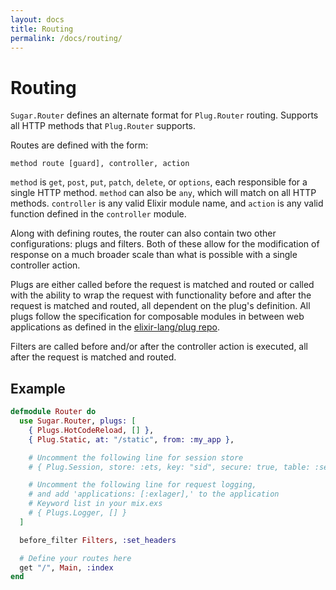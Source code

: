 ```yaml
---
layout: docs
title: Routing
permalink: /docs/routing/
---
```


# Routing

`Sugar.Router` defines an alternate format for `Plug.Router` routing. Supports all HTTP methods that `Plug.Router` supports.

Routes are defined with the form:

    method route [guard], controller, action

`method` is `get`, `post`, `put`, `patch`, `delete`, or `options`, each responsible for a single HTTP method. `method` can also be `any`, which will match on all HTTP methods. `controller` is any valid Elixir module name, and `action` is any valid function defined in the `controller` module.

Along with defining routes, the router can also contain two other configurations: plugs and filters. Both of these allow for the modification of response on a much broader scale than what is possible with a single controller action.

Plugs are either called before the request is matched and routed or called with the ability to wrap the request with functionality before and after the request is matched and routed, all dependent on the plug's definition. All plugs follow the specification for composable modules in between web applications as defined in the [elixir-lang/plug repo](https://github.com/elixir-lang/plug/blob/master/lib/plug.ex#L1).

Filters are called before and/or after the controller action is executed, all after the request is matched and routed.

## Example

```elixir
defmodule Router do
  use Sugar.Router, plugs: [
    { Plugs.HotCodeReload, [] },
    { Plug.Static, at: "/static", from: :my_app },

    # Uncomment the following line for session store
    # { Plug.Session, store: :ets, key: "sid", secure: true, table: :session },

    # Uncomment the following line for request logging,
    # and add 'applications: [:exlager],' to the application
    # Keyword list in your mix.exs
    # { Plugs.Logger, [] }
  ]

  before_filter Filters, :set_headers

  # Define your routes here
  get "/", Main, :index
end
```
